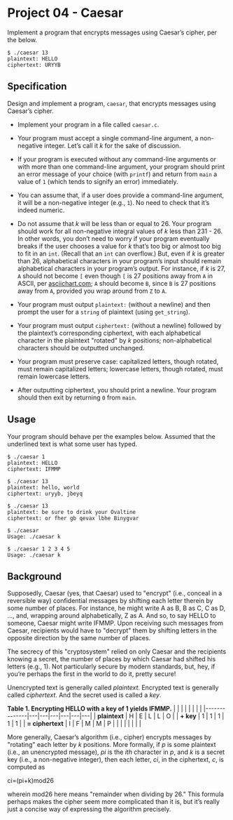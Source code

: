 
# Project 04 - Caesar
Implement a program that encrypts messages using Caesar’s cipher, per the below.

```
$ ./caesar 13
plaintext: HELLO
ciphertext: URYYB
```


## Specification
Design and implement a program,  `caesar`, that encrypts messages using Caesar’s cipher.

-   Implement your program in a file called  `caesar.c`.
    
-   Your program must accept a single command-line argument, a non-negative integer. Let’s call it  _k_  for the sake of discussion.
    
-   If your program is executed without any command-line arguments or with more than one command-line argument, your program should print an error message of your choice (with  `printf`) and return from  `main`  a value of  `1`  (which tends to signify an error) immediately.
    
-   You can assume that, if a user does provide a command-line argument, it will be a non-negative integer (e.g.,  `1`). No need to check that it’s indeed numeric.
    
-   Do not assume that  _k_  will be less than or equal to 26. Your program should work for all non-negative integral values of  _k_  less than 231  - 26. In other words, you don’t need to worry if your program eventually breaks if the user chooses a value for  _k_  that’s too big or almost too big to fit in an  `int`. (Recall that an  `int`  can overflow.) But, even if  _k_  is greater than 26, alphabetical characters in your program’s input should remain alphabetical characters in your program’s output. For instance, if  _k_  is 27,  `A`  should not become  `[`  even though  `[`  is 27 positions away from  `A`  in ASCII, per  [asciichart.com](http://www.asciichart.com/);  `A`  should become  `B`, since  `B`  is 27 positions away from  `A`, provided you wrap around from  `Z`  to  `A`.
    
-   Your program must output  `plaintext:`  (without a newline) and then prompt the user for a  `string`  of plaintext (using  `get_string`).
    
-   Your program must output  `ciphertext:`  (without a newline) followed by the plaintext’s corresponding ciphertext, with each alphabetical character in the plaintext "rotated" by  _k_  positions; non-alphabetical characters should be outputted unchanged.
    
-   Your program must preserve case: capitalized letters, though rotated, must remain capitalized letters; lowercase letters, though rotated, must remain lowercase letters.
    
-   After outputting ciphertext, you should print a newline. Your program should then exit by returning  `0`  from  `main`.

## Usage
Your program should behave per the examples below. Assumed that the underlined text is what some user has typed.

```
$ ./caesar 1
plaintext: HELLO
ciphertext: IFMMP
```

```
$ ./caesar 13
plaintext: hello, world
ciphertext: uryyb, jbeyq
```

```
$ ./caesar 13
plaintext: be sure to drink your Ovaltine
ciphertext: or fher gb qevax lbhe Binygvar
```

```
$ ./caesar
Usage: ./caesar k
```

```
$ ./caesar 1 2 3 4 5
Usage: ./caesar k
```

## Background
Supposedly, Caesar (yes, that Caesar) used to "encrypt" (i.e., conceal in a reversible way) confidential messages by shifting each letter therein by some number of places. For instance, he might write A as B, B as C, C as D, …​, and, wrapping around alphabetically, Z as A. And so, to say HELLO to someone, Caesar might write IFMMP. Upon receiving such messages from Caesar, recipients would have to "decrypt" them by shifting letters in the opposite direction by the same number of places.

The secrecy of this "cryptosystem" relied on only Caesar and the recipients knowing a secret, the number of places by which Caesar had shifted his letters (e.g., 1). Not particularly secure by modern standards, but, hey, if you’re perhaps the first in the world to do it, pretty secure!

Unencrypted text is generally called  _plaintext_. Encrypted text is generally called  _ciphertext_. And the secret used is called a  _key_.

**Table 1. Encrypting HELLO with a key of 1 yields IFMMP.**
|              |   |   |   |   |   |   |
|--------------|---|---|---|---|---|---|
| **plaintext**    | H | E | L | L | O |
| **+ key**        | 1 | 1 | 1 | 1 | 1 |
| **= ciphertext** | I | F | M | M | P |
|              |   |   |   |   |   |

More generally, Caesar’s algorithm (i.e., cipher) encrypts messages by "rotating" each letter by  _k_  positions. More formally, if  _p_  is some plaintext (i.e., an unencrypted message),  _pi_  is the  _ith_  character in  _p_, and  _k_  is a secret key (i.e., a non-negative integer), then each letter,  _ci_, in the ciphertext,  _c_, is computed as

ci=(pi+k)mod26

wherein  mod26  here means "remainder when dividing by 26." This formula perhaps makes the cipher seem more complicated than it is, but it’s really just a concise way of expressing the algorithm precisely.

